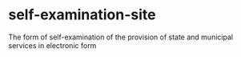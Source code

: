 # self-examination-site
 The form of self-examination of the provision of state and municipal services in electronic form
